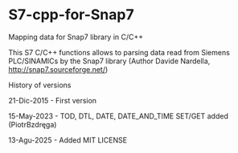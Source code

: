 # S7-cpp-for-Snap7
Mapping data for Snap7 library in C/C++

This S7 C/C++ functions allows to parsing data read from Siemens PLC/SINAMICs by the Snap7 library (Author Davide Nardella,  http://snap7.sourceforge.net/)

History of versions

21-Dic-2015 - First version

15-May-2023 - TOD, DTL, DATE, DATE_AND_TIME SET/GET added (PiotrBzdręga)

13-Agu-2025 - Added MIT LICENSE




